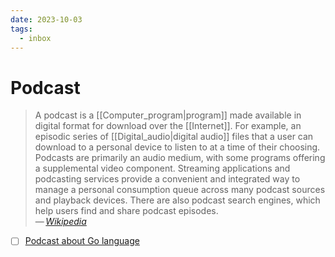 ```yaml
---
date: 2023-10-03
tags:
  - inbox
---
```


# Podcast

> A podcast is a [[Computer_program|program]] made available in digital format
> for download over the [[Internet]]. For example, an episodic series of
> [[Digital_audio|digital audio]] files that a user can download to a personal
> device to listen to at a time of their choosing. Podcasts are primarily an
> audio medium, with some programs offering a supplemental video component.
> Streaming applications and podcasting services provide a convenient and
> integrated way to manage a personal consumption queue across many podcast
> sources and playback devices. There are also podcast search engines, which
> help users find and share podcast episodes.\
> — <cite>[Wikipedia](https://en.wikipedia.org/wiki/Podcast)</cite>

- [ ] [Podcast about Go language](https://cdn.changelog.com/uploads/podcast/3/the-changelog-3.mp3)

